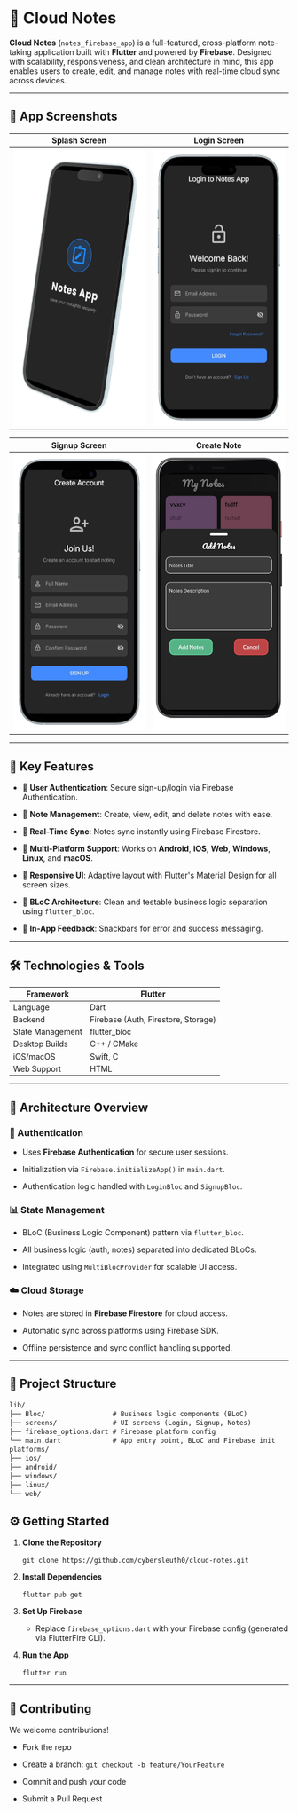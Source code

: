 
# 📝 Cloud Notes

**Cloud Notes** (`notes_firebase_app`) is a full-featured, cross-platform note-taking application built with **Flutter** and powered by **Firebase**. Designed with scalability, responsiveness, and clean architecture in mind, this app enables users to create, edit, and manage notes with real-time cloud sync across devices.

----------

## 📸 App Screenshots

| **Splash Screen** | **Login Screen** |
|-------------------|------------------|
| <img src="ScreenShots/splash-left.png" width="250" height="500"/> | <img src="ScreenShots/login-portrait.png" width="250" height="500"/>|

| **Signup Screen** | **Create Note** |
|-------------------|------------------|
| <img src="ScreenShots/signup-portrait.png" width="250" height="500"/> | <img src="ScreenShots/newNote-portrait.png" width="250" height="500"/>|


----------

## 🚀 Key Features

-   🔐 **User Authentication**: Secure sign-up/login via Firebase Authentication.
    
-   📝 **Note Management**: Create, view, edit, and delete notes with ease.
    
-   🔄 **Real-Time Sync**: Notes sync instantly using Firebase Firestore.
    
-   📱 **Multi-Platform Support**: Works on **Android**, **iOS**, **Web**, **Windows**, **Linux**, and **macOS**.
    
-   🎨 **Responsive UI**: Adaptive layout with Flutter's Material Design for all screen sizes.
    
-   🧠 **BLoC Architecture**: Clean and testable business logic separation using `flutter_bloc`.
    
-   🔔 **In-App Feedback**: Snackbars for error and success messaging.
    

----------

## 🛠️ Technologies & Tools

| Framework | Flutter |
|--|--|
| Language | Dart |
|Backend  |Firebase (Auth, Firestore, Storage)|
| State Management | flutter_bloc |
|Desktop Builds|C++ / CMake|
|iOS/macOS|Swift, C|
|Web Support|HTML|

----------

## 🧩 Architecture Overview

### 🔐 Authentication

-   Uses **Firebase Authentication** for secure user sessions.
    
-   Initialization via `Firebase.initializeApp()` in `main.dart`.
    
-   Authentication logic handled with `LoginBloc` and `SignupBloc`.
    

### 📊 State Management

-   BLoC (Business Logic Component) pattern via `flutter_bloc`.
    
-   All business logic (auth, notes) separated into dedicated BLoCs.
    
-   Integrated using `MultiBlocProvider` for scalable UI access.
    

### ☁️ Cloud Storage

-   Notes are stored in **Firebase Firestore** for cloud access.
    
-   Automatic sync across platforms using Firebase SDK.
    
-   Offline persistence and sync conflict handling supported.
    

----------

## 🧱 Project Structure

    lib/
    ├── Bloc/                 # Business logic components (BLoC)
    ├── screens/              # UI screens (Login, Signup, Notes)
    ├── firebase_options.dart # Firebase platform config
    └── main.dart             # App entry point, BLoC and Firebase init
    platforms/
    ├── ios/
    ├── android/
    ├── windows/
    ├── linux/
    └── web/


## ⚙️ Getting Started

1.  **Clone the Repository**
    
       
    `git clone https://github.com/cybersleuth0/cloud-notes.git` 
    
2.  **Install Dependencies**
    
    `flutter pub get` 
    
3.  **Set Up Firebase**
    
    -   Replace `firebase_options.dart` with your Firebase config (generated via FlutterFire CLI).
        
4.  **Run the App**
       
    `flutter run` 
    

----------

## 🤝 Contributing

We welcome contributions!

-   Fork the repo
    
-   Create a branch: `git checkout -b feature/YourFeature`
    
-   Commit and push your code
    
-   Submit a Pull Request
    

